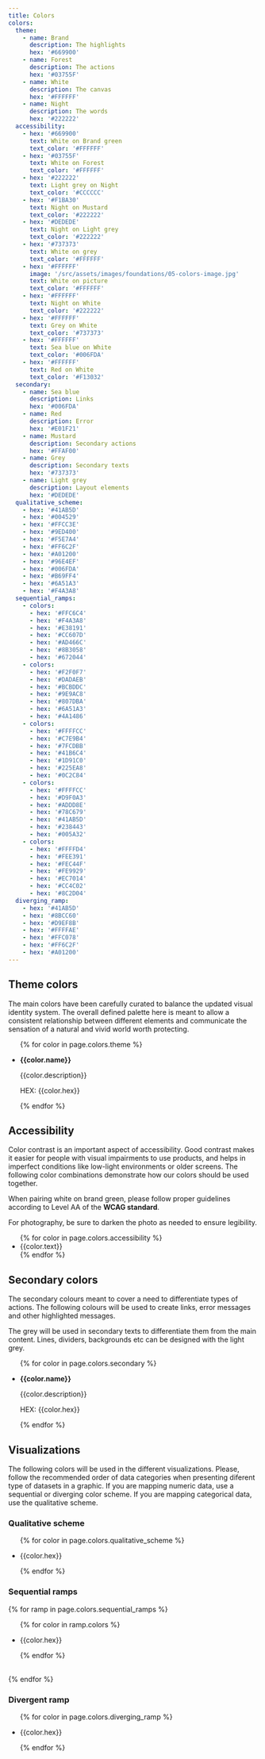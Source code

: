 ```yaml
---
title: Colors
colors:
  theme:
    - name: Brand
      description: The highlights
      hex: '#669900'
    - name: Forest
      description: The actions
      hex: '#03755F'
    - name: White
      description: The canvas
      hex: '#FFFFFF'
    - name: Night
      description: The words
      hex: '#222222'
  accessibility:
    - hex: '#669900'
      text: White on Brand green
      text_color: '#FFFFFF'
    - hex: '#03755F'
      text: White on Forest
      text_color: '#FFFFFF'
    - hex: '#222222'
      text: Light grey on Night
      text_color: '#CCCCCC'
    - hex: '#F1BA30'
      text: Night on Mustard
      text_color: '#222222'
    - hex: '#DEDEDE'
      text: Night on Light grey
      text_color: '#222222'
    - hex: '#737373'
      text: White on grey
      text_color: '#FFFFFF'
    - hex: '#FFFFFF'
      image: '/src/assets/images/foundations/05-colors-image.jpg'
      text: White on picture
      text_color: '#FFFFFF'
    - hex: '#FFFFFF'
      text: Night on White
      text_color: '#222222'
    - hex: '#FFFFFF'
      text: Grey on White
      text_color: '#737373'
    - hex: '#FFFFFF'
      text: Sea blue on White
      text_color: '#006FDA'
    - hex: '#FFFFFF'
      text: Red on White
      text_color: '#F13032'
  secondary:
    - name: Sea blue
      description: Links
      hex: '#006FDA'
    - name: Red
      description: Error
      hex: '#E01F21'
    - name: Mustard
      description: Secondary actions
      hex: '#FFAF00'
    - name: Grey
      description: Secondary texts
      hex: '#737373'
    - name: Light grey
      description: Layout elements
      hex: '#DEDEDE'
  qualitative_scheme:
    - hex: '#41AB5D'
    - hex: '#004529'
    - hex: '#FFCC3E'
    - hex: '#9ED400'
    - hex: '#F5E7A4'
    - hex: '#FF6C2F'
    - hex: '#A01200'
    - hex: '#96E4EF'
    - hex: '#006FDA'
    - hex: '#B69FF4'
    - hex: '#6A51A3'
    - hex: '#F4A3A8'
  sequential_ramps:
    - colors:
      - hex: '#FFC6C4'
      - hex: '#F4A3A8'
      - hex: '#E38191'
      - hex: '#CC607D'
      - hex: '#AD466C'
      - hex: '#8B3058'
      - hex: '#672044'
    - colors:
      - hex: '#F2F0F7'
      - hex: '#DADAEB'
      - hex: '#BCBDDC'
      - hex: '#9E9AC8'
      - hex: '#807DBA'
      - hex: '#6A51A3'
      - hex: '#4A1486'
    - colors:
      - hex: '#FFFFCC'
      - hex: '#C7E9B4'
      - hex: '#7FCDBB'
      - hex: '#41B6C4'
      - hex: '#1D91C0'
      - hex: '#225EA8'
      - hex: '#0C2C84'
    - colors:
      - hex: '#FFFFCC'
      - hex: '#D9F0A3'
      - hex: '#ADDD8E'
      - hex: '#78C679'
      - hex: '#41AB5D'
      - hex: '#238443'
      - hex: '#005A32'
    - colors:
      - hex: '#FFFFD4'
      - hex: '#FEE391'
      - hex: '#FEC44F'
      - hex: '#FE9929'
      - hex: '#EC7014'
      - hex: '#CC4C02'
      - hex: '#8C2D04'
  diverging_ramp:
    - hex: '#41AB5D'
    - hex: '#8BCC60'
    - hex: '#D9EF8B'
    - hex: '#FFFFAE'
    - hex: '#FFC078'
    - hex: '#FF6C2F'
    - hex: '#A01200'
---
```


## Theme colors

The main colors have been carefully curated to balance the updated visual identity system. The overall defined palette here is meant to allow a consistent relationship between different elements and communicate the sensation of a natural and vivid world worth protecting.

<ul class="c-color-card-sets">
	{% for color in page.colors.theme %}
	<li class="col-3">
		<div class="color" style="background: {{color.hex}};"></div>
		<p><b>{{color.name}}</b></p>
		<p>{{color.description}}</p>
		<p>HEX: {{color.hex}}</p>
	</li>
	{% endfor %}
</ul>

## Accessibility

Color contrast is an important aspect of accessibility. Good contrast makes it easier for people with visual impairments to use products, and helps in imperfect conditions like low-light environments or older screens. The following color combinations demonstrate how our colors should be used together.

When pairing white on brand green, please follow proper guidelines according to Level AA of the **WCAG standard**.

For photography, be sure to darken the photo as needed to ensure legibility.

<ul class="c-color-card-sets">
	{% for color in page.colors.accessibility %}
	<li class="col-6">
		<div class="color" style="background-color: {{color.hex}}; background-image: url('{{ site.baseurl }}{{color.image}}'); color: {{color.text_color}};">
			{{color.text}}
		</div>
	</li>
	{% endfor %}
</ul>

## Secondary colors

The secondary colours meant to cover a need to differentiate types of actions. The following colours will be used to create links, error messages and other highlighted messages.

The grey will be used in secondary texts to differentiate them from the main content. Lines, dividers, backgrounds etc can be designed with the light grey.

<ul class="c-color-card-sets">
	{% for color in page.colors.secondary %}
	<li class="col-3">
		<div class="color" style="background: {{color.hex}};"></div>
		<p><b>{{color.name}}</b></p>
		<p>{{color.description}}</p>
		<p>HEX: {{color.hex}}</p>
	</li>
	{% endfor %}
</ul>

## Visualizations

The following colors will be used in the different visualizations. Please, follow the recommended order of data categories when presenting diferent type of datasets in a graphic. If you are mapping numeric data, use a sequential or diverging color scheme. If you are mapping categorical data, use the qualitative scheme.

### Qualitative scheme

<ul class="c-color-card-sets">
	{% for color in page.colors.qualitative_scheme %}
	<li class="col-2">
		<div class="color" style="background: {{color.hex}};"></div>
		<p>{{color.hex}}</p>
	</li>
	{% endfor %}
</ul>

### Sequential ramps

{% for ramp in page.colors.sequential_ramps %}
<ul class="c-color-card-sets -no-margin">
	{% for color in ramp.colors %}
	<li class="col">
		<div class="color" style="background: {{color.hex}};"></div>
		<p>{{color.hex}}</p>
	</li>
	{% endfor %}
</ul>
<br />
{% endfor %}

### Divergent ramp

<ul class="c-color-card-sets -no-margin">
	{% for color in page.colors.diverging_ramp %}
	<li class="col">
		<div class="color" style="background: {{color.hex}};"></div>
		<p>{{color.hex}}</p>
	</li>
	{% endfor %}
</ul>
